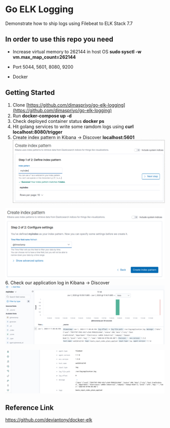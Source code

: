 # Go ELK Logging
Demonstrate how to ship logs using Filebeat to ELK Stack 7.7

## In order to use this repo you need
- Increase virtual memory to 262144 in host OS
**sudo sysctl -w vm.max_map_count=262144**

- Port 5044, 5601, 8080, 9200
- Docker

## Getting Started

 1. Clone [https://github.com/dimaspriyo/go-elk-logging](https://github.com/dimaspriyo/go-elk-logging)
 2. Run **docker-compose up -d**
 3. Check deployed container status 
 **docker ps**
 4. Hit golang services to write some ramdom logs using
 **curl localhost:8080/trigger**
 5. Create index pattern in Kibana  ->  Discover
  **localhost:5601**
  ![Index](__screenshoot/create-index1.png "Create Index ")
  
  
  ![Index](__screenshoot/create-index2.png "Create Index ")
 6.  Check our application log in Kibana -> Discover
 ![Index](__screenshoot/myindex1.png "Create Index ")
 
 
 ![Index](__screenshoot/myindex2.png "Create Index ")
 
 ## Reference Link
 https://github.com/deviantony/docker-elk
